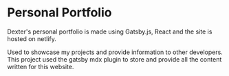 # Personal Portfolio

Dexter's personal portfolio is made using Gatsby.js, React and the site is hosted on netlify.

Used to showcase my projects and provide information to other developers. This project used the gatsby mdx plugin to store and provide all the content written for this website.